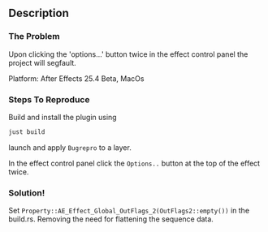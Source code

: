 ## Description

### The Problem

Upon clicking the 'options...' button twice in the effect control panel the project will segfault.

Platform: After Effects 25.4 Beta, MacOs

### Steps To Reproduce

Build and install the plugin using

```bash
just build
```

launch and apply `Bugrepro` to a layer.

In the effect control panel click the `Options..` button at the top of the effect twice.


### Solution!

Set `Property::AE_Effect_Global_OutFlags_2(OutFlags2::empty())` in the build.rs.
Removing the need for flattening the sequence data.
